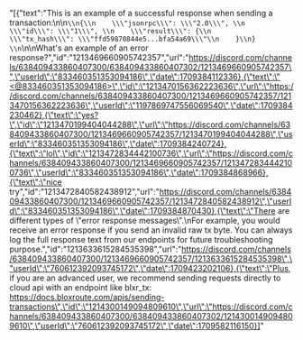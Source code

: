 "[{\"text\":\"This is an example of a successful response when sending a transaction:\\n\\n```\\n{\\n    \\\"jsonrpc\\\": \\\"2.0\\\", \\n    \\\"id\\\": \\\"1\\\", \\n    \\\"result\\\": {\\n        \\\"tx_hash\\\": \\\"ffd59870844e5...bfa54a69\\\"\\n    }\\n}    \\n```\\n\\nWhat's an example of an error response?\",\"id\":\"1213469660905742357\",\"url\":\"https://discord.com/channels/638409433860407300/638409433860407302/1213469660905742357\",\"userId\":\"833460351353094186\",\"date\":1709384112336},{\"text\":\"<@833460351353094186>\",\"id\":\"1213470156362223636\",\"url\":\"https://discord.com/channels/638409433860407300/1213469660905742357/1213470156362223636\",\"userId\":\"1197869747556069540\",\"date\":1709384230462},{\"text\":\"yes?\",\"id\":\"1213470199404044288\",\"url\":\"https://discord.com/channels/638409433860407300/1213469660905742357/1213470199404044288\",\"userId\":\"833460351353094186\",\"date\":1709384240724},{\"text\":\"lol\",\"id\":\"1213472834442100736\",\"url\":\"https://discord.com/channels/638409433860407300/1213469660905742357/1213472834442100736\",\"userId\":\"833460351353094186\",\"date\":1709384868966},{\"text\":\"nice try\",\"id\":\"1213472840582438912\",\"url\":\"https://discord.com/channels/638409433860407300/1213469660905742357/1213472840582438912\",\"userId\":\"833460351353094186\",\"date\":1709384870430},{\"text\":\"There are different types of \\\"error response messages\\\".\\nFor example, you would receive an error response if you send an invalid raw tx byte. You can always log the full response text from our endpoints for future troubleshooting purpose.\",\"id\":\"1213633615284535398\",\"url\":\"https://discord.com/channels/638409433860407300/1213469660905742357/1213633615284535398\",\"userId\":\"760612392093745172\",\"date\":1709423202106},{\"text\":\"Plus, if you are an advanced user, we recommend sending requests directly to cloud api with an endpoint like blxr_tx: https://docs.bloxroute.com/apis/sending-transactions\",\"id\":\"1214300149094809610\",\"url\":\"https://discord.com/channels/638409433860407300/638409433860407302/1214300149094809610\",\"userId\":\"760612392093745172\",\"date\":1709582116150}]"